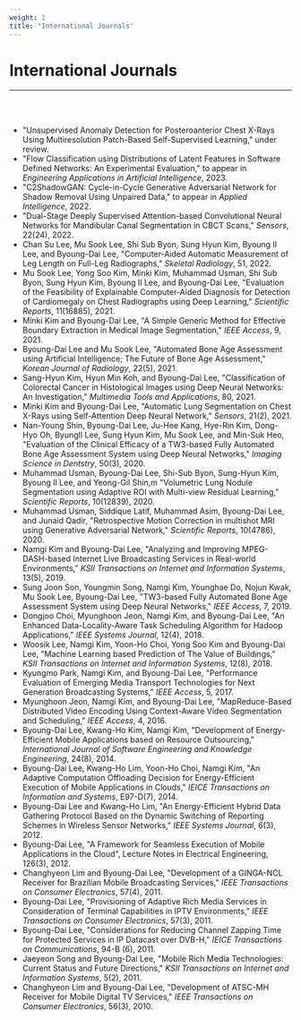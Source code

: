 ```yaml
---
weight: 1
title: "International Journals"
---
```


# International Journals
---
<br><br>
- "Unsupervised Anomaly Detection for Posteroanterior Chest X-Rays Using Multiresolution Patch-Based Self-Supervised Learning," under review.
- "Flow Classification using Distributions of Latent Features in Software Defined Networks: An Experimental Evaluation," to appear in <i>Engineering Applications in Artificial Intelligence</i>, 2023.
- "C2ShadowGAN: Cycle-in-Cycle Generative Adversarial Network for Shadow Removal Using Unpaired Data," to appear in <i>Applied Intelligence</i>, 2022.
- "Dual-Stage Deeply Supervised Attention-based Convolutional Neural Networks for Mandibular Canal Segmentation in CBCT Scans," <i>Sensors</i>, 22(24), 2022. 
- Chan Su Lee, Mu Sook Lee, Shi Sub Byon, Sung Hyun Kim, Byoung Il Lee, and Byoung-Dai Lee, "Computer-Aided Automatic Measurement of Leg Length on Full-Leg Radiographs," <i>Skeletal Radiology</i>, 51, 2022.
- Mu Sook Lee, Yong Soo Kim, Minki Kim, Muhammad Usman, Shi Sub Byon, Sung Hyun Kim, Byoung Il Lee, and Byoung-Dai Lee, "Evaluation of the Feasibility of Explainable Computer-Aided Diagnosis for Detection of Cardiomegaly on Chest Radiographs using Deep Learning," <i>Scientific Reports</i>, 11(16885), 2021.
- Minki Kim and Byoung-Dai Lee, "A Simple Generic Method for Effective Boundary Extraction in Medical Image Segmentation," <i>IEEE Access</i>, 9, 2021.
- Byoung-Dai Lee and Mu Sook Lee, "Automated Bone Age Assessment using Artificial Intelligence; The Future of Bone Age Assessment," <i>Korean Journal of Radiology</i>, 22(5), 2021.
- Sang-Hyun Kim, Hyun Min Koh, and Byoung-Dai Lee, "Classification of Colorectal Cancer in Histological Images using Deep Neural Networks: An Investigation," <i>Multimedia Tools and Applications</i>, 80, 2021.
- Minki Kim and Byoung-Dai Lee, "Automatic Lung Segmentation on Chest X-Rays using Self-Attention Deep Neural Network," <i>Sensors</i>, 21(2), 2021.
- Nan-Young Shin, Byoung-Dai Lee, Ju-Hee Kang, Hye-Rin Kim, Dong-Hyo Oh, ByungIl Lee, Sung Hyun Kim, Mu Sook Lee, and Min-Suk Heo, "Evaluation of the Clinical Efficacy of a TW3-based Fully Automated Bone Age Assessment System using Deep Neural Networks," <i>Imaging Science in Dentstry</i>, 50(3), 2020.
- Muhammad Usman, Byoung-Dai Lee, Shi-Sub Byon, Sung-Hyun Kim, Byoung Il Lee, and Yeong-Gil Shin,m "Volumetric Lung Nodule Segmentation using Adaptive ROI with Multi-view Residual Learning," <i>Scientific Reports</i>, 10(12839), 2020.
- Muhammad Usman, Siddique Latif, Muhammad Asim, Byoung-Dai Lee, and Junaid Qadir, "Retrospective Motion Correction in multishot MRI using Generative Adversarial Network," <i>Scientific Reports</i>, 10(4786), 2020.
- Namgi Kim and Byoung-Dai Lee, "Analyzing and Improving MPEG-DASH-based Internet Live Broadcasting Services in Real-world Environments," <i>KSII Transactions on Internet and Information Systems</i>, 13(5), 2019.
- Sung Joon Son, Youngmin Song, Namgi Kim, Younghae Do, Nojun Kwak, Mu Sook Lee, Byoung-Dai Lee, "TW3-based Fully Automated Bone Age Assessment System using Deep Neural Networks," <i>IEEE Access</i>, 7, 2019.
- Dongjoo Choi, Myunghoon Jeon, Namgi Kim, and Byoung-Dai Lee, "An Enhanced Data-Locality-Aware Task Scheduling Algorithm for Hadoop Applications," <i>IEEE Systems Journal</i>, 12(4), 2018.
- Woosik Lee, Namgi Kim, Yoon-Ho Choi, Yong Soo Kim and Byoung-Dai Lee, "Machine Learning based Prediction of The Value of Buildings," <i>KSII Transactions on Internet and Information Systems</i>, 12(8), 2018.
- Kyungmo Park, Namgi Kim, and Byoung-Dai Lee, "Performance Evaluation of Emerging Media Transport Technologies for Next Generation Broadcasting Systems," <i>IEEE Access</i>, 5, 2017.
- Myunghoon Jeon, Namgi Kim, and Byoung-Dai Lee, "MapReduce-Based Distributed Video Encoding Using Context-Aware Video Segmentation and Scheduling," <i>IEEE Access</i>, 4, 2016.
- Byoung-Dai Lee, Kwang-Ho Kim, Namgi Kim, "Development of Energy-Efficient Mobile Applications based on Resource Outsourcing," <i>International Journal of Software Engineering and Knowledge Engineering</i>, 24(8), 2014.
- Byoung-Dai Lee, Kwang-Ho Lim, Yoon-Ho Choi, Namgi Kim, "An Adaptive Computation Offloading Decision for Energy-Efficient Execution of Mobile Applications in Clouds," <i>IEICE Transactions on Information and Systems</i>, E97-D(7), 2014.
- Byoung-Dai Lee and Kwang-Ho Lim, "An Energy-Efficient Hybrid Data Gathering Protocol Based on the Dynamic Switching of Reporting Schemes in Wireless Sensor Networks," <i>IEEE Systems Journal</i>, 6(3), 2012.
- Byoung-Dai Lee, "A Framework for Seamless Execution of Mobile Applications in the Cloud", </i>Lecture Notes in Electrical Engineering</i>, 126(3), 2012.
- Changhyeon Lim and Byoung-Dai Lee, "Development of a GINGA-NCL Receiver for Brazilian Mobile Broadcasting Services," <i>IEEE Transactions on Consumer Electronics</i>, 57(4), 2011.
- Byoung-Dai Lee, "Provisioning of Adaptive Rich Media Services in Consideration of Terminal Capabilities in IPTV Environments," <i>IEEE Transactions on Consumer Electronics</i>, 57(3), 2011.
- Byoung-Dai Lee, "Considerations for Reducing Channel Zapping Time for Protected Services in IP Datacast over DVB-H," <i>IEICE Transactions on Communications</i>, 94-B (6), 2011.
- Jaeyeon Song and Byoung-Dai Lee, "Mobile Rich Media Technologies: Current Status and Future Directions," <i>KSII Transactions on Internet and Information Systems</i>, 5(2), 2011.
- Changhyeon Lim and Byoung-Dai Lee, "Development of ATSC-MH Receiver for Mobile Digital TV Services," <i>IEEE Transactions on Consumer Electronics</i>, 56(3), 2010.
